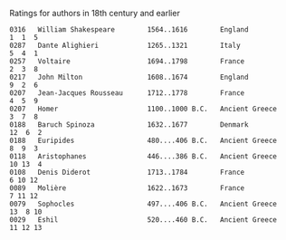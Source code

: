 Ratings for authors in 18th century and earlier


    0316   William Shakespeare        1564..1616        England             1  1  5
    0287   Dante Alighieri            1265..1321        Italy               5  4  1
    0257   Voltaire                   1694..1798        France              2  3  8
    0217   John Milton                1608..1674        England             9  2  6
    0207   Jean-Jacques Rousseau      1712..1778        France              4  5  9
    0207   Homer                      1100..1000 B.C.   Ancient Greece      3  7  8
    0188   Baruch Spinoza             1632..1677        Denmark            12  6  2
    0188   Euripides                  480....406 B.C.   Ancient Greece      8  9  3
    0118   Aristophanes               446....386 B.C.   Ancient Greece     10 13  4
    0108   Denis Diderot              1713..1784        France              6 10 12
    0089   Molière                    1622..1673        France              7 11 12
    0079   Sophocles                  497....406 B.C.   Ancient Greece     13  8 10
    0029   Eshil                      520....460 B.C.   Ancient Greece     11 12 13